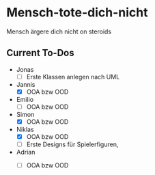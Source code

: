 # Mensch-tote-dich-nicht
Mensch ärgere dich nicht on steroids


## Current To-Dos
- Jonas
  - [ ] Erste Klassen anlegen nach UML
- Jannis
  - [x] OOA bzw OOD
- Emilio
  - [ ] OOA bzw OOD
- Simon
  - [x] OOA bzw OOD
- Niklas
  - [x] OOA bzw OOD 
  - [ ] Erste Designs für Spielerfiguren, 
- Adrian
  - [ ] OOA bzw OOD
        

        
        
        
      

  
